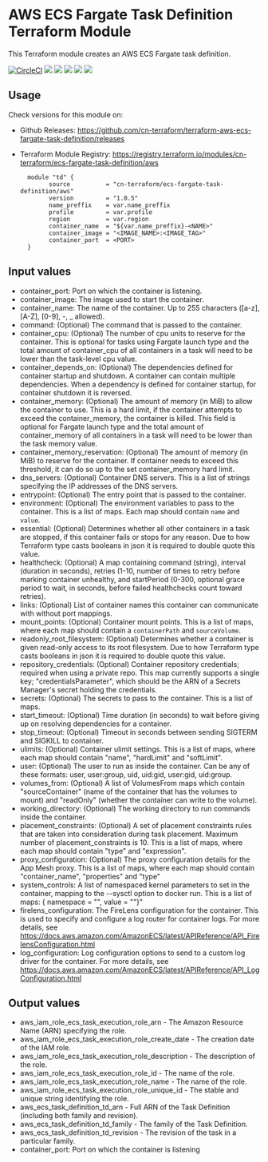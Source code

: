 # AWS ECS Fargate Task Definition Terraform Module #

This Terraform module creates an AWS ECS Fargate task definition.

[![CircleCI](https://circleci.com/gh/cn-terraform/terraform-aws-ecs-fargate-task-definition/tree/master.svg?style=svg)](https://circleci.com/gh/cn-terraform/terraform-aws-ecs-fargate-task-definition/tree/master)
[![](https://img.shields.io/github/license/cn-terraform/terraform-aws-ecs-fargate-task-definition)](https://github.com/cn-terraform/terraform-aws-ecs-fargate-task-definition)
[![](https://img.shields.io/github/issues/cn-terraform/terraform-aws-ecs-fargate-task-definition)](https://github.com/cn-terraform/terraform-aws-ecs-fargate-task-definition)
[![](https://img.shields.io/github/issues-closed/cn-terraform/terraform-aws-ecs-fargate-task-definition)](https://github.com/cn-terraform/terraform-aws-ecs-fargate-task-definition)
[![](https://img.shields.io/github/languages/code-size/cn-terraform/terraform-aws-ecs-fargate-task-definition)](https://github.com/cn-terraform/terraform-aws-ecs-fargate-task-definition)
[![](https://img.shields.io/github/repo-size/cn-terraform/terraform-aws-ecs-fargate-task-definition)](https://github.com/cn-terraform/terraform-aws-ecs-fargate-task-definition)

## Usage

Check versions for this module on:
* Github Releases: <https://github.com/cn-terraform/terraform-aws-ecs-fargate-task-definition/releases>
* Terraform Module Registry: <https://registry.terraform.io/modules/cn-terraform/ecs-fargate-task-definition/aws>

        module "td" {
              source          = "cn-terraform/ecs-fargate-task-definition/aws"
              version         = "1.0.5"
              name_preffix    = var.name_preffix
              profile         = var.profile
              region          = var.region
              container_name  = "${var.name_preffix}-<NAME>"
              container_image = "<IMAGE_NAME>:<IMAGE_TAG>"
              container_port  = <PORT>
        }

## Input values

* container_port: Port on which the container is listening.
* container_image: The image used to start the container.
* container_name: The name of the container. Up to 255 characters ([a-z], [A-Z], [0-9], -, _ allowed).
* command: (Optional) The command that is passed to the container.
* container_cpu: (Optional) The number of cpu units to reserve for the container. This is optional for tasks using Fargate launch type and the total amount of container_cpu of all containers in a task will need to be lower than the task-level cpu value.
* container_depends_on: (Optional) The dependencies defined for container startup and shutdown. A container can contain multiple dependencies. When a dependency is defined for container startup, for container shutdown it is reversed.
* container_memory: (Optional) The amount of memory (in MiB) to allow the container to use. This is a hard limit, if the container attempts to exceed the container_memory, the container is killed. This field is optional for Fargate launch type and the total amount of container_memory of all containers in a task will need to be lower than the task memory value.
* container_memory_reservation: (Optional) The amount of memory (in MiB) to reserve for the container. If container needs to exceed this threshold, it can do so up to the set container_memory hard limit.
* dns_servers: (Optional) Container DNS servers. This is a list of strings specifying the IP addresses of the DNS servers.
* entrypoint: (Optional) The entry point that is passed to the container.
* environment: (Optional) The environment variables to pass to the container. This is a list of maps. Each map should contain `name` and `value`.
* essential: (Optional) Determines whether all other containers in a task are stopped, if this container fails or stops for any reason. Due to how Terraform type casts booleans in json it is required to double quote this value.
* healthcheck: (Optional) A map containing command (string), interval (duration in seconds), retries (1-10, number of times to retry before marking container unhealthy, and startPeriod (0-300, optional grace period to wait, in seconds, before failed healthchecks count toward retries).
* links: (Optional) List of container names this container can communicate with without port mappings.
* mount_points: (Optional) Container mount points. This is a list of maps, where each map should contain a `containerPath` and `sourceVolume`.
* readonly_root_filesystem: (Optional) Determines whether a container is given read-only access to its root filesystem. Due to how Terraform type casts booleans in json it is required to double quote this value.
* repository_credentials: (Optional) Container repository credentials; required when using a private repo.  This map currently supports a single key; "credentialsParameter", which should be the ARN of a Secrets Manager's secret holding the credentials.
* secrets: (Optional) The secrets to pass to the container. This is a list of maps.
* start_timeout: (Optional) Time duration (in seconds) to wait before giving up on resolving dependencies for a container.
* stop_timeout: (Optional) Timeout in seconds between sending SIGTERM and SIGKILL to container.
* ulimits: (Optional) Container ulimit settings. This is a list of maps, where each map should contain "name", "hardLimit" and "softLimit".
* user: (Optional) The user to run as inside the container. Can be any of these formats:  user, user:group, uid, uid:gid, user:gid, uid:group.
* volumes_from: (Optional) A list of VolumesFrom maps which contain "sourceContainer" (name of the container that has the volumes to mount) and "readOnly" (whether the container can write to the volume).
* working_directory: (Optional) The working directory to run commands inside the container.
* placement_constraints: (Optional) A set of placement constraints rules that are taken into consideration during task placement. Maximum number of placement_constraints is 10. This is a list of maps, where each map should contain "type" and "expression".
* proxy_configuration: (Optional) The proxy configuration details for the App Mesh proxy. This is a list of maps, where each map should contain "container_name", "properties" and "type"
* system_controls: A list of namespaced kernel parameters to set in the container, mapping to the --sysctl option to docker run. This is a list of maps: { namespace = \"\", value = \"\"}"
* firelens_configuration: The FireLens configuration for the container. This is used to specify and configure a log router for container logs. For more details, see https://docs.aws.amazon.com/AmazonECS/latest/APIReference/API_FirelensConfiguration.html
* log_configuration: Log configuration options to send to a custom log driver for the container. For more details, see https://docs.aws.amazon.com/AmazonECS/latest/APIReference/API_LogConfiguration.html

## Output values

* aws_iam_role_ecs_task_execution_role_arn - The Amazon Resource Name (ARN) specifying the role.
* aws_iam_role_ecs_task_execution_role_create_date - The creation date of the IAM role.
* aws_iam_role_ecs_task_execution_role_description - The description of the role.
* aws_iam_role_ecs_task_execution_role_id - The name of the role.
* aws_iam_role_ecs_task_execution_role_name - The name of the role.
* aws_iam_role_ecs_task_execution_role_unique_id - The stable and unique string identifying the role.
* aws_ecs_task_definition_td_arn - Full ARN of the Task Definition (including both family and revision).
* aws_ecs_task_definition_td_family - The family of the Task Definition.
* aws_ecs_task_definition_td_revision - The revision of the task in a particular family.
* container_port: Port on which the container is listening

